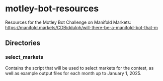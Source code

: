 # motley-bot-resources
Resources for the Motley Bot Challenge on Manifold Markets: https://manifold.markets/CDBiddulph/will-there-be-a-manifold-bot-that-m

## Directories
### select_markets
Contains the script that will be used to select markets for the contest, as well as example output files for each month up to January 1, 2025.
